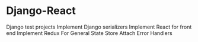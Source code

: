 # Django-React
Django test projects
Implement Django serializers
Implement React for front end
Implement Redux For General State Store
Attach Error Handlers

